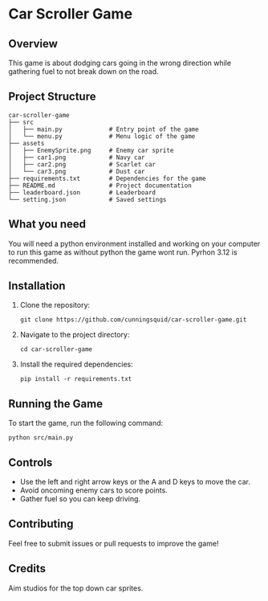 # Car Scroller Game

## Overview
This game is about dodging cars going in the wrong direction while gathering fuel to not break down on the road.

## Project Structure
```
car-scroller-game
├── src
│   ├── main.py				# Entry point of the game
│   └── menu.py				# Menu logic of the game
├── assets
│   ├── EnemySprite.png		# Enemy car sprite
│   ├── car1.png			# Navy car
│   ├── car2.png			# Scarlet car
│   └── car3.png			# Dust car
├── requirements.txt		# Dependencies for the game
├── README.md				# Project documentation
├── leaderboard.json		# Leaderboard
└── setting.json			# Saved settings

```

## What you need
You will need a python environment installed and working on your computer to run this game as without python the game wont run. Pyrhon 3.12 is recommended.

## Installation
1. Clone the repository:
	```
	git clone https://github.com/cunningsquid/car-scroller-game.git
	```
2. Navigate to the project directory:
	```
	cd car-scroller-game
	```
3. Install the required dependencies:
	```
	pip install -r requirements.txt
	```

## Running the Game
To start the game, run the following command:
```
python src/main.py
```

## Controls
- Use the left and right arrow keys or the A and D keys to move the car.
- Avoid oncoming enemy cars to score points.
- Gather fuel so you can keep driving.

## Contributing
Feel free to submit issues or pull requests to improve the game!

## Credits
Aim studios for the top down car sprites.